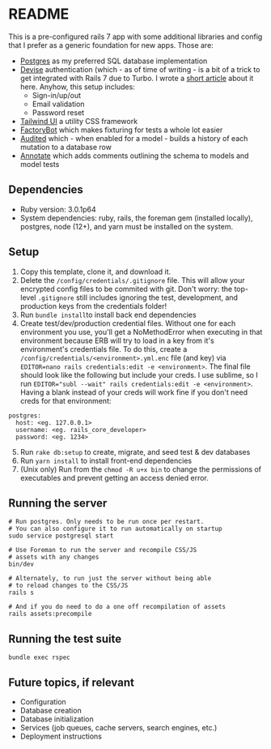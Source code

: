 # README
This is a pre-configured rails 7 app with some additional libraries and config that I prefer as a generic foundation for new apps. Those are:
* [Postgres](https://github.com/ged/ruby-pg) as my preferred SQL database implementation
* [Devise](https://github.com/heartcombo/devise) authentication (which - as of time of writing - is a bit of a trick to get integrated with Rails 7 due to Turbo. I wrote a [short article](https://medium.com/@nickfrancisci/devise-auth-setup-in-rails-7-44240aaed4be) about it here. Anyhow, this setup includes:
  * Sign-in/up/out
  * Email validation
  * Password reset
* [Tailwind UI](https://tailwindcss.com/) a utility CSS framework
* [FactoryBot](https://github.com/thoughtbot/factory_bot_rails) which makes fixturing for tests a whole lot easier
* [Audited](https://github.com/collectiveidea/audited) which - when enabled for a model - builds a history of each mutation to a database row
* [Annotate](gem 'annotate') which adds comments outlining the schema to models and model tests

## Dependencies
* Ruby version: 3.0.1p64
* System dependencies: ruby, rails, the foreman gem (installed locally), postgres, node (12+), and yarn must be installed on the system.

## Setup
1. Copy this template, clone it, and download it.
2. Delete the `/config/credentials/.gitignore` file. This will allow your encrypted config files to be commited with git. Don't worry: the top-level `.gitignore` still includes ignoring the test, development, and production keys from the credentials folder!
3. Run `bundle install`to install back end dependencies
4. Create test/dev/production credential files. Without one for each environment you use, you'll get a NoMethodError when executing in that environment because ERB will try to load in a key from it's environment's credentials file. To do this, create a `/config/credentials/<environment>.yml.enc` file (and key) via `EDITOR=nano rails credentials:edit -e <environment>`. The final file should look like the following but include your creds. I use sublime, so I run `EDITOR="subl --wait" rails credentials:edit -e <environment>`. Having a blank instead of your creds will work fine if you don't need creds for that environment:

```
postgres:
  host: <eg. 127.0.0.1>
  username: <eg. rails_core_developer>
  password: <eg. 1234>
```

5. Run `rake db:setup` to create, migrate, and seed test & dev databases
6. Run `yarn install` to install front-end dependencies
7. (Unix only) Run from the `chmod -R u+x bin` to change the permissions of executables and prevent getting an access denied error.

## Running the server
```
# Run postgres. Only needs to be run once per restart.
# You can also configure it to run automatically on startup
sudo service postgresql start

# Use Foreman to run the server and recompile CSS/JS
# assets with any changes
bin/dev

# Alternately, to run just the server without being able
# to reload changes to the CSS/JS
rails s

# And if you do need to do a one off recompilation of assets
rails assets:precompile
```

## Running the test suite
```
bundle exec rspec
```

## Future topics, if relevant
* Configuration
* Database creation
* Database initialization
* Services (job queues, cache servers, search engines, etc.)
* Deployment instructions
